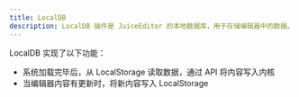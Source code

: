 ```yaml
---
title: LocalDB
description: LocalDB 插件是 JuiceEditor 的本地数据库，用于存储编辑器中的数据。
---
```


LocalDB 实现了以下功能：

- 系统加载完毕后，从 LocalStorage 读取数据，通过 API 将内容写入内核
- 当编辑器内容有更新时，将新内容写入 LocalStorage
